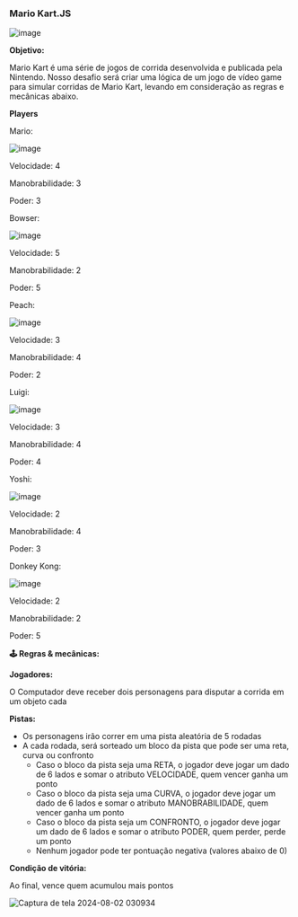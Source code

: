 ### **Mario Kart.JS**

![image](https://github.com/user-attachments/assets/2851116e-ca87-4159-a173-6f65e998ff4a)


**Objetivo:**

Mario Kart é uma série de jogos de corrida desenvolvida e publicada pela Nintendo. Nosso desafio será criar uma lógica de um jogo de vídeo game para simular corridas de Mario Kart, levando em consideração as regras e mecânicas abaixo.

**Players**

Mario: 

![image](https://github.com/user-attachments/assets/c2dcb9a8-0ddf-4f7f-807c-de1ed75b4add)

Velocidade: 4

Manobrabilidade: 3

Poder: 3

Bowser: 

![image](https://github.com/user-attachments/assets/03223026-a370-4785-a31f-52f9098aa8f6)


Velocidade: 5

Manobrabilidade: 2

Poder: 5

Peach:

![image](https://github.com/user-attachments/assets/d68e031b-358e-4536-8c4f-a43f3aa9c067)


Velocidade: 3

Manobrabilidade: 4

Poder: 2

Luigi: 

![image](https://github.com/user-attachments/assets/40229966-3bbc-4120-947a-d848382fec2a)


Velocidade: 3

Manobrabilidade: 4

Poder: 4

Yoshi: 

![image](https://github.com/user-attachments/assets/b3633e96-d081-4bd2-98ed-87f34ae3e646)


Velocidade: 2

Manobrabilidade: 4

Poder: 3

Donkey Kong: 

![image](https://github.com/user-attachments/assets/9a580d0c-9f56-487b-b823-badc32cde108)


Velocidade: 2

Manobrabilidade: 2

Poder: 5

**🕹️ Regras & mecânicas:**

**Jogadores:**

O Computador deve receber dois personagens para disputar a corrida em um objeto cada

**Pistas:**

- Os personagens irão correr em uma pista aleatória de 5 rodadas
- A cada rodada, será sorteado um bloco da pista que pode ser uma reta, curva ou confronto
    - Caso o bloco da pista seja uma RETA, o jogador deve jogar um dado de 6 lados e somar o atributo VELOCIDADE, quem vencer ganha um ponto
    - Caso o bloco da pista seja uma CURVA, o jogador deve jogar um dado de 6 lados e somar o atributo MANOBRABILIDADE, quem vencer ganha um ponto
    - Caso o bloco da pista seja um CONFRONTO, o jogador deve jogar um dado de 6 lados e somar o atributo PODER, quem perder, perde um ponto
    - Nenhum jogador pode ter pontuação negativa (valores abaixo de 0)

**Condição de vitória:**

Ao final, vence quem acumulou mais pontos

![Captura de tela 2024-08-02 030934](https://github.com/user-attachments/assets/d444ddd4-f33a-4850-adc3-763d603f2cd9)

